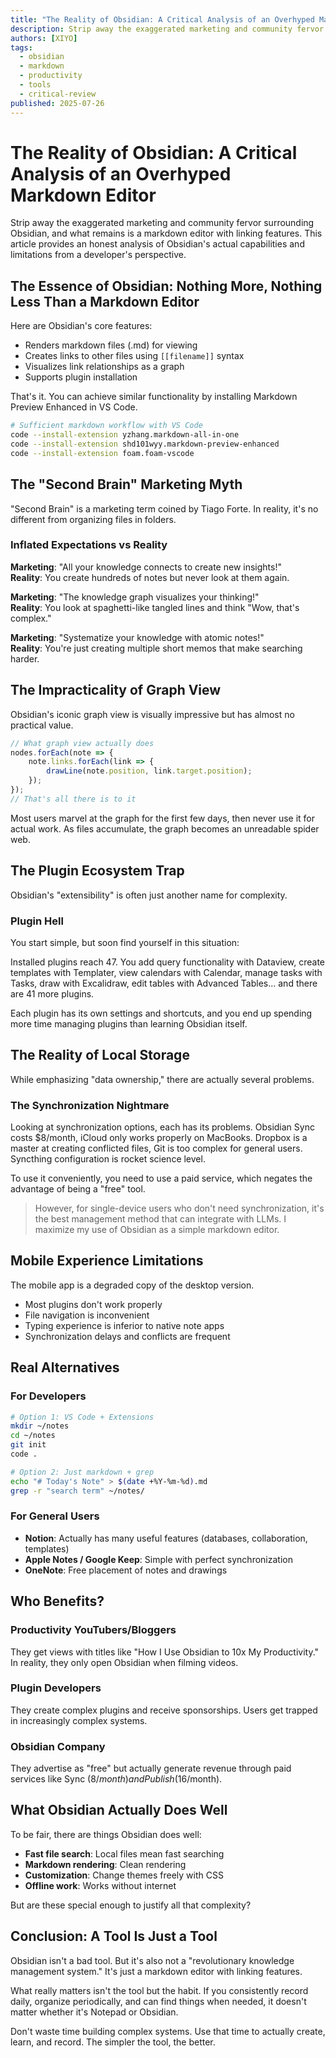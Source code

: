 ```yaml
---
title: "The Reality of Obsidian: A Critical Analysis of an Overhyped Markdown Editor"
description: Strip away the exaggerated marketing and community fervor surrounding Obsidian, and what remains is a markdown editor with linking features. This article provides an honest analysis of Obsidian's actual capabilities and limitations from a developer's perspective.
authors: [XIYO]
tags:
  - obsidian
  - markdown
  - productivity
  - tools
  - critical-review
published: 2025-07-26
---
```


# The Reality of Obsidian: A Critical Analysis of an Overhyped Markdown Editor

Strip away the exaggerated marketing and community fervor surrounding Obsidian, and what remains is a markdown editor with linking features. This article provides an honest analysis of Obsidian's actual capabilities and limitations from a developer's perspective.

## The Essence of Obsidian: Nothing More, Nothing Less Than a Markdown Editor

Here are Obsidian's core features:

- Renders markdown files (.md) for viewing
- Creates links to other files using `[[filename]]` syntax
- Visualizes link relationships as a graph
- Supports plugin installation

That's it. You can achieve similar functionality by installing Markdown Preview Enhanced in VS Code.

```bash
# Sufficient markdown workflow with VS Code
code --install-extension yzhang.markdown-all-in-one
code --install-extension shd101wyy.markdown-preview-enhanced
code --install-extension foam.foam-vscode
```

## The "Second Brain" Marketing Myth

"Second Brain" is a marketing term coined by Tiago Forte. In reality, it's no different from organizing files in folders.

### Inflated Expectations vs Reality

**Marketing**: "All your knowledge connects to create new insights!"  
**Reality**: You create hundreds of notes but never look at them again.

**Marketing**: "The knowledge graph visualizes your thinking!"  
**Reality**: You look at spaghetti-like tangled lines and think "Wow, that's complex."

**Marketing**: "Systematize your knowledge with atomic notes!"  
**Reality**: You're just creating multiple short memos that make searching harder.

## The Impracticality of Graph View

Obsidian's iconic graph view is visually impressive but has almost no practical value.

```javascript
// What graph view actually does
nodes.forEach(note => {
    note.links.forEach(link => {
        drawLine(note.position, link.target.position);
    });
});
// That's all there is to it
```

Most users marvel at the graph for the first few days, then never use it for actual work. As files accumulate, the graph becomes an unreadable spider web.

## The Plugin Ecosystem Trap

Obsidian's "extensibility" is often just another name for complexity.

### Plugin Hell

You start simple, but soon find yourself in this situation:

Installed plugins reach 47. You add query functionality with Dataview, create templates with Templater, view calendars with Calendar, manage tasks with Tasks, draw with Excalidraw, edit tables with Advanced Tables... and there are 41 more plugins.

Each plugin has its own settings and shortcuts, and you end up spending more time managing plugins than learning Obsidian itself.

## The Reality of Local Storage

While emphasizing "data ownership," there are actually several problems.

### The Synchronization Nightmare

Looking at synchronization options, each has its problems. Obsidian Sync costs $8/month, iCloud only works properly on MacBooks. Dropbox is a master at creating conflicted files, Git is too complex for general users. Syncthing configuration is rocket science level.

To use it conveniently, you need to use a paid service, which negates the advantage of being a "free" tool.

> However, for single-device users who don't need synchronization, it's the best management method that can integrate with LLMs. I maximize my use of Obsidian as a simple markdown editor.

## Mobile Experience Limitations

The mobile app is a degraded copy of the desktop version.

- Most plugins don't work properly
- File navigation is inconvenient
- Typing experience is inferior to native note apps
- Synchronization delays and conflicts are frequent

## Real Alternatives

### For Developers

```bash
# Option 1: VS Code + Extensions
mkdir ~/notes
cd ~/notes
git init
code .

# Option 2: Just markdown + grep
echo "# Today's Note" > $(date +%Y-%m-%d).md
grep -r "search term" ~/notes/
```

### For General Users

- **Notion**: Actually has many useful features (databases, collaboration, templates)
- **Apple Notes / Google Keep**: Simple with perfect synchronization
- **OneNote**: Free placement of notes and drawings

## Who Benefits?

### Productivity YouTubers/Bloggers

They get views with titles like "How I Use Obsidian to 10x My Productivity." In reality, they only open Obsidian when filming videos.

### Plugin Developers

They create complex plugins and receive sponsorships. Users get trapped in increasingly complex systems.

### Obsidian Company

They advertise as "free" but actually generate revenue through paid services like Sync ($8/month) and Publish ($16/month).

## What Obsidian Actually Does Well

To be fair, there are things Obsidian does well:

- **Fast file search**: Local files mean fast searching
- **Markdown rendering**: Clean rendering
- **Customization**: Change themes freely with CSS
- **Offline work**: Works without internet

But are these special enough to justify all that complexity?

## Conclusion: A Tool Is Just a Tool

Obsidian isn't a bad tool. But it's also not a "revolutionary knowledge management system." It's just a markdown editor with linking features.

What really matters isn't the tool but the habit. If you consistently record daily, organize periodically, and can find things when needed, it doesn't matter whether it's Notepad or Obsidian.

Don't waste time building complex systems. Use that time to actually create, learn, and record. The simpler the tool, the better.